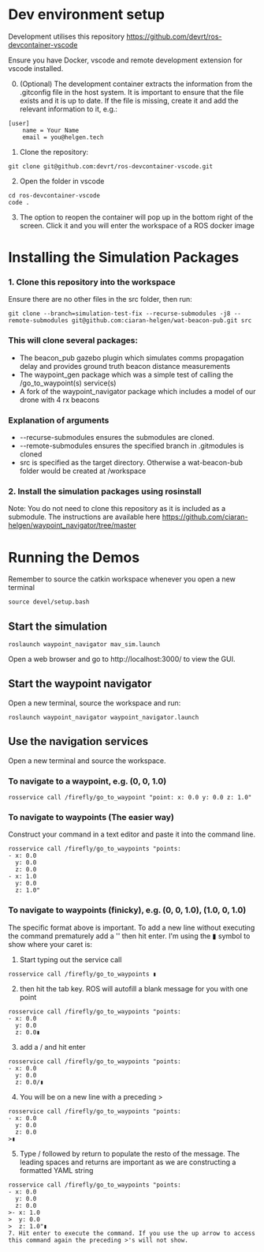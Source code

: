 # Dev environment setup
Development utilises this repository https://github.com/devrt/ros-devcontainer-vscode

Ensure you have Docker, vscode and remote development extension for vscode installed.

0. (Optional) The development container extracts the information from the .gitconfig file in the host system. It is important to ensure that the file exists and it is up to date. If the file is missing, create it and add the relevant information to it, e.g.:

```
[user]
	name = Your Name
	email = you@helgen.tech
```

1. Clone the repository:
```shell
git clone git@github.com:devrt/ros-devcontainer-vscode.git
```

2. Open the folder in vscode
```shell
cd ros-devcontainer-vscode
code .
```

3. The option to reopen the container will pop up in the bottom right of the screen. Click it and you will enter the workspace of a ROS docker image

# Installing the Simulation Packages

### 1. Clone this repository into the workspace

Ensure there are no other files in the src folder, then run:
```shell
git clone --branch=simulation-test-fix --recurse-submodules -j8 --remote-submodules git@github.com:ciaran-helgen/wat-beacon-pub.git src
```
### This will clone several packages:
- The beacon_pub gazebo plugin which simulates comms propagation delay and provides ground truth beacon distance measurements
- The waypoint_gen package which was a simple test of calling the /go_to_waypoint(s) service(s)
- A fork of the waypoint_navigator package which includes a model of our drone with 4 rx beacons
### Explanation of arguments
- --recurse-submodules ensures the submodules are cloned.
- --remote-submodules ensures the specified branch in .gitmodules is cloned
- src is specified as the target directory. Otherwise a wat-beacon-bub folder would be created at /workspace

### 2. Install the simulation packages using rosinstall

Note: You do not need to clone this repository as it is included as a submodule.
The instructions are available here https://github.com/ciaran-helgen/waypoint_navigator/tree/master

# Running the Demos
Remember to source the catkin workspace whenever you open a new terminal
``` shell
source devel/setup.bash
```
## Start the simulation
```shell
roslaunch waypoint_navigator mav_sim.launch
```
Open a web browser and go to http://localhost:3000/ to view the GUI.
## Start the waypoint navigator
Open a new terminal, source the workspace and run:
```shell
roslaunch waypoint_navigator waypoint_navigator.launch
```
## Use the navigation services
Open a new terminal and source the workspace. 
### To navigate to a waypoint, e.g. (0, 0, 1.0)
```shell
rosservice call /firefly/go_to_waypoint "point: x: 0.0 y: 0.0 z: 1.0"
```
### To navigate to waypoints (The easier way)

Construct your command in a text editor and paste it into the command line.
```shell
rosservice call /firefly/go_to_waypoints "points:
- x: 0.0
  y: 0.0
  z: 0.0
- x: 1.0
  y: 0.0
  z: 1.0"
```
### To navigate to waypoints (finicky), e.g. (0, 0, 1.0), (1.0, 0, 1.0)

The specific format above is important. To add a new line without executing the command prematurely add a '\' then hit enter. I'm using the ▮ symbol to show where your caret is:
1. Start typing out the service call
```shell
rosservice call /firefly/go_to_waypoints ▮
```
2. then hit the tab key. ROS will autofill a blank message for you with one point
```shell
rosservice call /firefly/go_to_waypoints "points:
- x: 0.0
  y: 0.0
  z: 0.0▮
```
3. add a / and hit enter
```shell
rosservice call /firefly/go_to_waypoints "points:
- x: 0.0
  y: 0.0
  z: 0.0/▮
```
4. You will be on a new line with a preceding >
```shell
rosservice call /firefly/go_to_waypoints "points:
- x: 0.0
  y: 0.0
  z: 0.0
>▮
```
5. Type / followed by return to populate the resto of the message. The leading spaces and returns are important as we are constructing a formatted YAML string
```shell
rosservice call /firefly/go_to_waypoints "points:
- x: 0.0
  y: 0.0
  z: 0.0
>- x: 1.0
>  y: 0.0
>  z: 1.0"▮
7. Hit enter to execute the command. If you use the up arrow to access this command again the preceding >'s will not show.
